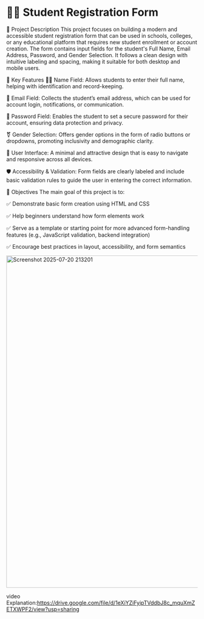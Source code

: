 <h1>🧑‍🎓 Student Registration Form</h1>

📖 Project Description
This project focuses on building a modern and accessible student registration form that can be used in schools, colleges, or any educational platform that requires new student enrollment or account creation. The form contains input fields for the student's Full Name, Email Address, Password, and Gender Selection. It follows a clean design with intuitive labeling and spacing, making it suitable for both desktop and mobile users.

🌟 Key Features
🧍‍♂️ Name Field: Allows students to enter their full name, helping with identification and record-keeping.

📧 Email Field: Collects the student’s email address, which can be used for account login, notifications, or communication.

🔐 Password Field: Enables the student to set a secure password for their account, ensuring data protection and privacy.

⚧️ Gender Selection: Offers gender options in the form of radio buttons or dropdowns, promoting inclusivity and demographic clarity.

🎨 User Interface: A minimal and attractive design that is easy to navigate and responsive across all devices.

🛡️ Accessibility & Validation: Form fields are clearly labeled and include basic validation rules to guide the user in entering the correct information.

🎯 Objectives
The main goal of this project is to:

✅ Demonstrate basic form creation using HTML and CSS

✅ Help beginners understand how form elements work

✅ Serve as a template or starting point for more advanced form-handling features (e.g., JavaScript validation, backend integration)

✅ Encourage best practices in layout, accessibility, and form semantics


<img width="1888" height="874" alt="Screenshot 2025-07-20 213201" src="https://github.com/user-attachments/assets/e3a62538-507f-4ef2-9c81-8d2ee7aaf8a8" />

video Explanation:https://drive.google.com/file/d/1eXiYZiFyipTVddbJ8c_mquXmZETXWPF2/view?usp=sharing
